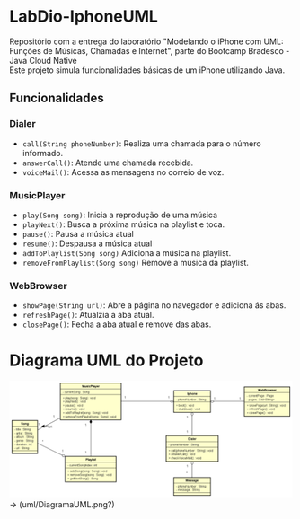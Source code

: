 


# LabDio-IphoneUML
Repositório com a entrega do laboratório "Modelando o iPhone com UML: Funções de Músicas, Chamadas e Internet", parte do Bootcamp Bradesco - Java Cloud Native<br>
Este projeto simula funcionalidades básicas de um iPhone utilizando Java.

## Funcionalidades

### Dialer
- `call(String phoneNumber)`: Realiza uma chamada para o número informado.
- `answerCall()`: Atende uma chamada recebida.
- `voiceMail()`: Acessa as mensagens no correio de voz.

### MusicPlayer
- `play(Song song)`: Inicia a reprodução de uma música
- `playNext()`: Busca a próxima música na playlist e toca.
- `pause()`: Pausa a música atual
- `resume()`: Despausa a música atual
- `addToPlaylist(Song song)` Adiciona a música na playlist.
- `removeFromPlaylist(Song song)` Remove a música da playlist.

### WebBrowser
- `showPage(String url)`: Abre a página no navegador e adiciona ás abas.
- `refreshPage()`: Atualzia a aba atual.
- `closePage()`: Fecha a aba atual e remove das abas.

# Diagrama UML do Projeto
![Diagrama Iphone](uml/DiagramaUML.png) -> (uml/DiagramaUML.png?)
